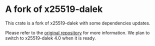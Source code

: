 # A fork of x25519-dalek

This crate is a fork of x25519-dalek with some dependencies updates.

Please refer to the [original repository](https://github.com/dalek-cryptography/x25519-dalek) for more information. 
We plan to switch to x25519-dalek 4.0 when it is ready.